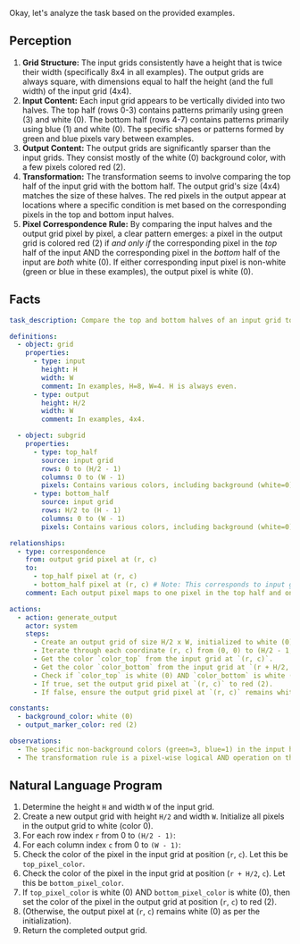 Okay, let's analyze the task based on the provided examples.

## Perception

1.  **Grid Structure:** The input grids consistently have a height that is twice their width (specifically 8x4 in all examples). The output grids are always square, with dimensions equal to half the height (and the full width) of the input grid (4x4).
2.  **Input Content:** Each input grid appears to be vertically divided into two halves. The top half (rows 0-3) contains patterns primarily using green (3) and white (0). The bottom half (rows 4-7) contains patterns primarily using blue (1) and white (0). The specific shapes or patterns formed by green and blue pixels vary between examples.
3.  **Output Content:** The output grids are significantly sparser than the input grids. They consist mostly of the white (0) background color, with a few pixels colored red (2).
4.  **Transformation:** The transformation seems to involve comparing the top half of the input grid with the bottom half. The output grid's size (4x4) matches the size of these halves. The red pixels in the output appear at locations where a specific condition is met based on the corresponding pixels in the top and bottom input halves.
5.  **Pixel Correspondence Rule:** By comparing the input halves and the output grid pixel by pixel, a clear pattern emerges: a pixel in the output grid is colored red (2) if *and only if* the corresponding pixel in the *top* half of the input AND the corresponding pixel in the *bottom* half of the input are *both* white (0). If either corresponding input pixel is non-white (green or blue in these examples), the output pixel is white (0).

## Facts


```yaml
task_description: Compare the top and bottom halves of an input grid to generate an output grid highlighting positions where both halves have the background color.

definitions:
  - object: grid
    properties:
      - type: input
        height: H
        width: W
        comment: In examples, H=8, W=4. H is always even.
      - type: output
        height: H/2
        width: W
        comment: In examples, 4x4.

  - object: subgrid
    properties:
      - type: top_half
        source: input grid
        rows: 0 to (H/2 - 1)
        columns: 0 to (W - 1)
        pixels: Contains various colors, including background (white=0).
      - type: bottom_half
        source: input grid
        rows: H/2 to (H - 1)
        columns: 0 to (W - 1)
        pixels: Contains various colors, including background (white=0).

relationships:
  - type: correspondence
    from: output grid pixel at (r, c)
    to:
      - top_half pixel at (r, c)
      - bottom_half pixel at (r, c) # Note: This corresponds to input grid pixel at (r + H/2, c)
    comment: Each output pixel maps to one pixel in the top half and one in the bottom half at the same (r, c) coordinates relative to their respective subgrids.

actions:
  - action: generate_output
    actor: system
    steps:
      - Create an output grid of size H/2 x W, initialized to white (0).
      - Iterate through each coordinate (r, c) from (0, 0) to (H/2 - 1, W - 1).
      - Get the color `color_top` from the input grid at `(r, c)`.
      - Get the color `color_bottom` from the input grid at `(r + H/2, c)`.
      - Check if `color_top` is white (0) AND `color_bottom` is white (0).
      - If true, set the output grid pixel at `(r, c)` to red (2).
      - If false, ensure the output grid pixel at `(r, c)` remains white (0). # Default state

constants:
  - background_color: white (0)
  - output_marker_color: red (2)

observations:
  - The specific non-background colors (green=3, blue=1) in the input halves do not influence the output color, only whether a pixel is background or not.
  - The transformation rule is a pixel-wise logical AND operation on the "is background" status of corresponding pixels in the two halves.
```


## Natural Language Program

1.  Determine the height `H` and width `W` of the input grid.
2.  Create a new output grid with height `H/2` and width `W`. Initialize all pixels in the output grid to white (color 0).
3.  For each row index `r` from 0 to `(H/2 - 1)`:
4.  For each column index `c` from 0 to `(W - 1)`:
5.  Check the color of the pixel in the input grid at position (`r`, `c`). Let this be `top_pixel_color`.
6.  Check the color of the pixel in the input grid at position (`r + H/2`, `c`). Let this be `bottom_pixel_color`.
7.  If `top_pixel_color` is white (0) AND `bottom_pixel_color` is white (0), then set the color of the pixel in the output grid at position (`r`, `c`) to red (2).
8.  (Otherwise, the output pixel at (`r`, `c`) remains white (0) as per the initialization).
9.  Return the completed output grid.